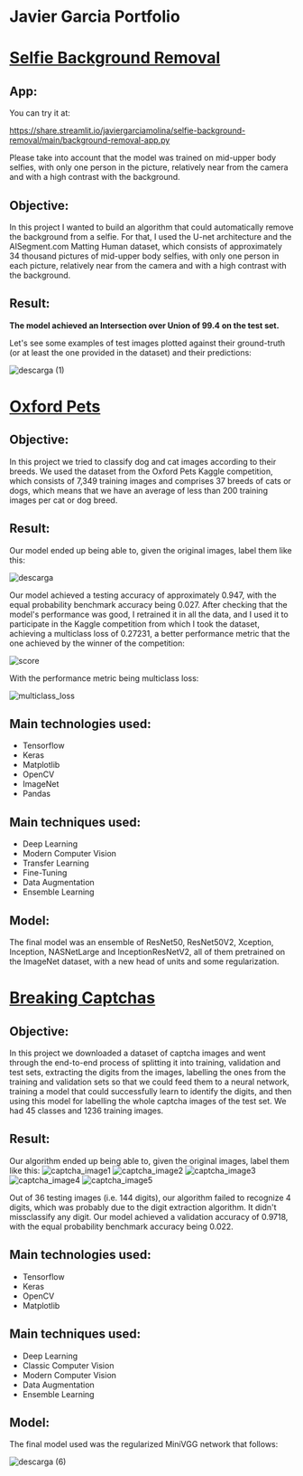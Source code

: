 # Javier Garcia Portfolio

# [Selfie Background Removal](https://github.com/javiergarciamolina/selfie-background-removal)

## App:

You can try it at:

https://share.streamlit.io/javiergarciamolina/selfie-background-removal/main/background-removal-app.py

Please take into account that the model was trained on mid-upper body selfies, with only one person in the picture, relatively near from the camera and with a high contrast with the background.

## Objective:

In this project I wanted to build an algorithm that could automatically remove the background from a selfie. For that, I used the U-net architecture and the AISegment.com Matting Human dataset, which consists of approximately 34 thousand pictures of mid-upper body selfies, with only one person in each picture, relatively near from the camera and with a high contrast with the background.

## Result:

**The model achieved an Intersection over Union of 99.4 on the test set.**

Let's see some examples of test images plotted against their ground-truth (or at least the one provided in the dataset) and their predictions:

![descarga (1)](https://user-images.githubusercontent.com/70718425/105999038-857b6f80-60ad-11eb-9bb1-f5fdf189d9bc.png)



# [Oxford Pets](https://github.com/javiergarciamolina/oxford-pets)

## Objective:

In this project we tried to classify dog and cat images according to their breeds. We used the dataset from the Oxford Pets Kaggle competition, which consists of 7,349 training images and comprises 37 breeds of cats or dogs, which means that we have an average of less than 200 training images per cat or dog breed.

## Result:

 Our model ended up being able to, given the original images, label them like this: 
 
 ![descarga](https://user-images.githubusercontent.com/70718425/104301888-70f18180-54c8-11eb-9613-4f748065a9bf.png)

Our model achieved a testing accuracy of approximately 0.947, with the equal probability benchmark accuracy being 0.027.
After checking that the model's performance was good, I retrained it in all the data, and I used it to participate in the Kaggle competition from which I took the dataset, achieving a multiclass loss of 0.27231, a better performance metric that the one achieved by the winner of the competition:

![score](https://user-images.githubusercontent.com/70718425/104302219-d6457280-54c8-11eb-8def-30a676c9f9d4.png)

With the performance metric being multiclass loss:

![multiclass_loss](https://user-images.githubusercontent.com/70718425/104302308-e6f5e880-54c8-11eb-9698-417223499f9e.png)

## Main technologies used:

* Tensorflow
* Keras
* Matplotlib
* OpenCV
* ImageNet
* Pandas

## Main techniques used:

* Deep Learning
* Modern Computer Vision
* Transfer Learning
* Fine-Tuning 
* Data Augmentation
* Ensemble Learning

## Model:

The final model was an ensemble of ResNet50, ResNet50V2, Xception, Inception, NASNetLarge and InceptionResNetV2, all of them pretrained on the ImageNet dataset, with a new head of units and some regularization.

# [Breaking Captchas](https://github.com/javiergarciamolina/breaking-captchas)

## Objective:
In this project we downloaded a dataset of captcha images and went through the end-to-end process of splitting it into training, validation and test sets, extracting the digits from the images, labelling the ones from the training and validation sets so that we could feed them to a neural network, training a model that could successfully learn to identify the digits, and then using this model for labelling the whole captcha images of the test set. We had 45 classes and 1236 training images.

## Result:
Our algorithm ended up being able to, given the original images, label them like this:
![captcha_image1](https://user-images.githubusercontent.com/70718425/104241021-4f0ee500-545d-11eb-8a14-bcd5dd128762.png)
![captcha_image2](https://user-images.githubusercontent.com/70718425/104241064-5cc46a80-545d-11eb-9b2c-aef2a6ab581c.png)
![captcha_image3](https://user-images.githubusercontent.com/70718425/104241067-5e8e2e00-545d-11eb-8b15-1a65c996b2de.png)
![captcha_image4](https://user-images.githubusercontent.com/70718425/104241071-6057f180-545d-11eb-9cbf-dace772dec32.png)
![captcha_image5](https://user-images.githubusercontent.com/70718425/104241077-62ba4b80-545d-11eb-9c28-9d09d27b464e.png)


Out of 36 testing images (i.e. 144 digits), our algorithm failed to recognize 4 digits, which was probably due to the digit extraction algorithm. It didn't missclassify any digit. Our model achieved a validation accuracy of 0.9718, with the equal probability benchmark accuracy being 0.022.

## Main technologies used:

* Tensorflow
* Keras
* OpenCV
* Matplotlib

## Main techniques used:

* Deep Learning
* Classic Computer Vision
* Modern Computer Vision
* Data Augmentation
* Ensemble Learning

## Model:

The final model used was the regularized MiniVGG network that follows:

![descarga (6)](https://user-images.githubusercontent.com/70718425/104305822-769d9600-54cd-11eb-8e48-4141b5d0b5f4.png)


